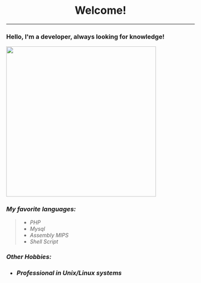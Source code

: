 <h1 align="center">Welcome!</h1>
<hr>
<h3>Hello, I'm a developer, always looking for knowledge!</h3>
<img src="https://raw.githubusercontent.com/abhisheknaiidu/abhisheknaiidu/master/code.gif" width="400">

<h3><em>My favorite languages:</em></h3>
<blockquote>
  <ul>
    <li><em>PHP</em></li>
    <li><em>Mysql</em></li>
    <li><em>Assembly MIPS</em></li>
    <li><em>Shell Script</em></li>
  </ul>
</blockquote>
<h3><em>Other Hobbies:</em><h3>
<ul>
<li><h5>Professional in Unix/Linux systems</h5></li>
</ul>
</hr>
